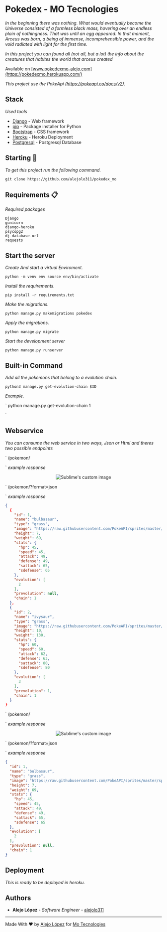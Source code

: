 # Pokedex - MO Tecnologies

_In the beginning there was nothing. What would eventually become the Universe consisted of a formless black mass, hovering over an endless plain of nothingness. That was until an egg appeared. In that moment, Arceus was born, a being of immense, incomprehensible power, and the void radiated with light for the first time._

_In this project you can found all (not all, but a lot) the info about the creatures that habites the world that arceus created_

Available on [www.pokedexmo-alejo.com](https://pokedexmo.herokuapp.com/)

_This project use the PokeApi (https://pokeapi.co/docs/v2)._

## Stack

_Used tools_

* [Django](https://www.djangoproject.com/) - Web framework
* [pip](https://pypi.org/project/pip/) - Package installer for Python
* [Bootstrap](https://getbootstrap.com/) - CSS framework
* [Heroku](https://heroku.com/) - Heroku Deployment
* [Postgresql](https://www.postgresql.org/) - Postgresql Database
## Starting 🚀

_To get this project run the following command._

`
git clone https://github.com/alejolo311/pokedex_mo
`

## Requirements 📋

_Required packages_

```
Django
gunicorn
django-heroku
psycopg2
dj-database-url
requests
```
## Start the server 

_Create And start a virtual Enviroment._

`
python -m venv env
source env/bin/activate
`

_Install the requirements._

`
pip install -r requirements.txt
`

_Make the migrations._

`
python manage.py makemigrations pokedex
`

_Apply the migrations._

`
python manage.py migrate
`

_Start the development server_

`
python manage.py runserver
`


## Built-in Command 

_Add all the pokemons that belong to a evolution chain._

`
python3 manage.py get-evolution-chain $ID
`

_Example._

`
python manage.py get-evolution-chain 1

`

## Webservice

_You can consume the web service in two ways, Json or Html and theres two possible endpoints_

`
/pokemon/

`
_example response_

<p align="center">
  <img src="https://user-images.githubusercontent.com/55110006/104851125-0f168a80-58c1-11eb-91ae-823632866d81.png" alt="Sublime's custom image" style="max-width: 500px"/>
</p>

`
/pokemon/?format=json

`
_example response_


```json
{
  {
    "id": 1,
    "name": "bulbasaur",
    "type": "grass",
    "image": "https://raw.githubusercontent.com/PokeAPI/sprites/master/sprites/pokemon/1.png",
    "height": 7,
    "weight": 69,
    "stats": {
      "hp": 45,
      "speed": 45,
      "attack": 49,
      "defense": 49,
      "sattack": 65,
      "sdefense": 65
    },
    "evolution": [
      2
    ],
    "prevolution": null,
    "chain": 1
  },
  {
    "id": 2,
    "name": "ivysaur",
    "type": "grass",
    "image": "https://raw.githubusercontent.com/PokeAPI/sprites/master/sprites/pokemon/2.png",
    "height": 10,
    "weight": 130,
    "stats": {
      "hp": 60,
      "speed": 60,
      "attack": 62,
      "defense": 63,
      "sattack": 80,
      "sdefense": 80
    },
    "evolution": [
      3
    ],
    "prevolution": 1,
    "chain": 1
  }
}
```


`
/pokemon/<name>

`
_example response_

<p align="center">
  <img src="https://user-images.githubusercontent.com/55110006/104851132-16d62f00-58c1-11eb-9b37-0c98d9c65e63.png" alt="Sublime's custom image" style="max-width: 500px"/>
</p>

`
/pokemon/<name>?format=json

`
_example response_

```json
{
  "id": 1,
  "name": "bulbasaur",
  "type": "grass",
  "image": "https://raw.githubusercontent.com/PokeAPI/sprites/master/sprites/pokemon/1.png",
  "height": 7,
  "weight": 69,
  "stats": {
    "hp": 45,
    "speed": 45,
    "attack": 49,
    "defense": 49,
    "sattack": 65,
    "sdefense": 65
  },
  "evolution": [
    2
  ],
  "prevolution": null,
  "chain": 1
}
```


## Deployment 

_This is ready to be deployed in heroku._


## Authors

* **Alejo López** - *Software Engineer* - [alejolo311](https://github.com/alejolo311)

---
Made With ❤️ by [Alejo López](https://github.com/alejolo311) for [Mo Tecnologies](https://wearemo.com/)